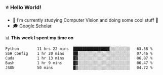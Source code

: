 ### ⭐️ Hello World!

<!--
**hologerry/hologerry** is a ✨ _special_ ✨ repository because its `README.md` (this file) appears on your GitHub profile.

Here are some ideas to get you started:

- 🔭 I’m currently working and studying on Computer Vision
- 🌱 I’m currently learning at Peking University
- 💬 Ask me about 
- 📫 How to reach me: E-mail
- 😄 Pronouns: he/his
- ⚡ Fun fact: Music is the Power
-->


- 🔭 I’m currently studying Computer Vision and doing some cool stuff 🤖
- 🎓 [Google Scholar](https://scholar.google.com/citations?user=3ykqW9wAAAAJ&hl=en)


📊 **This week I spent my time on**

<!--START_SECTION:waka-->

```txt
Python        11 hrs 22 mins  ████████████████░░░░░░░░░   63.58 %
SSH Config    1 hr 20 mins    ██░░░░░░░░░░░░░░░░░░░░░░░   07.46 %
Cuda          1 hr 13 mins    █▓░░░░░░░░░░░░░░░░░░░░░░░   06.87 %
Bash          1 hr 9 mins     █▓░░░░░░░░░░░░░░░░░░░░░░░   06.47 %
JSON          50 mins         █▒░░░░░░░░░░░░░░░░░░░░░░░   04.72 %
```

<!--END_SECTION:waka-->
